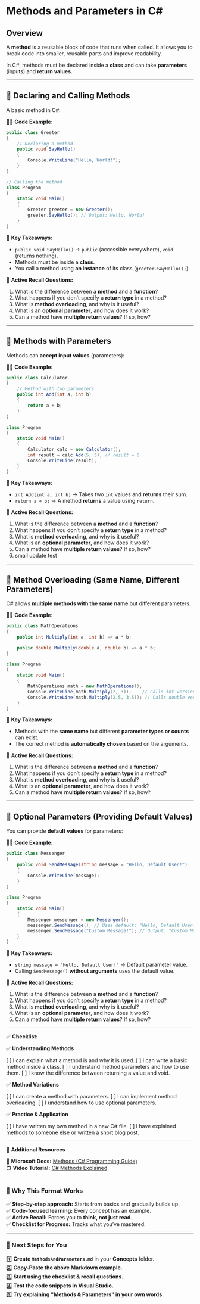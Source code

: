 # Methods and Parameters in C\#

## Overview

A **method** is a reusable block of code that runs when called. It allows you to break code into smaller, reusable parts and improve readability.

In C#, methods must be declared inside a **class** and can take **parameters** (inputs) and **return values**.

---

## 🔹 Declaring and Calling Methods

A basic method in C#:

👨‍💻 **Code Example:**
```csharp
public class Greeter
{
    // Declaring a method
    public void SayHello()
    {
        Console.WriteLine("Hello, World!");
    }
}

// Calling the method
class Program
{
    static void Main()
    {
        Greeter greeter = new Greeter();
        greeter.SayHello(); // Output: Hello, World!
    }
}
```

📌 **Key Takeaways:**
- `public void SayHello()` → `public` (accessible everywhere), `void` (returns nothing).
- Methods must be inside a **class**.
- You call a method using **an instance** of its class (`greeter.SayHello();`).

🔄 **Active Recall Questions:**
1. What is the difference between a **method** and a **function**?
2. What happens if you don’t specify a **return type** in a method?
3. What is **method overloading**, and why is it useful?
4. What is an **optional parameter**, and how does it work?
5. Can a method have **multiple return values**? If so, how?
---

## 🔹 Methods with Parameters

Methods can **accept input values** (parameters):

👨‍💻 **Code Example:**
```csharp
public class Calculator
{
    // Method with two parameters
    public int Add(int a, int b)
    {
        return a + b;
    }
}

class Program
{
    static void Main()
    {
        Calculator calc = new Calculator();
        int result = calc.Add(5, 3); // result = 8
        Console.WriteLine(result);
    }
}
```

📌 **Key Takeaways:**

- `int Add(int a, int b)` → Takes two `int` values and **returns** their sum.
- `return a + b;` → A method **returns** a value using `return`.

🔄 **Active Recall Questions:**
1. What is the difference between a **method** and a **function**?
2. What happens if you don’t specify a **return type** in a method?
3. What is **method overloading**, and why is it useful?
4. What is an **optional parameter**, and how does it work?
5. Can a method have **multiple return values**? If so, how?
6. small update test
---

## 🔹 Method Overloading (Same Name, Different Parameters)

C# allows **multiple methods with the same name** but different parameters.

👨‍💻 **Code Example:**
```csharp
public class MathOperations
{
    public int Multiply(int a, int b) => a * b;

    public double Multiply(double a, double b) => a * b;
}

class Program
{
    static void Main()
    {
        MathOperations math = new MathOperations();
        Console.WriteLine(math.Multiply(2, 3));    // Calls int version (6)
        Console.WriteLine(math.Multiply(2.5, 3.5)); // Calls double version (8.75)
    }
}
```

📌 **Key Takeaways:**
- Methods with the **same name** but different **parameter types or counts** can exist.
- The correct method is **automatically chosen** based on the arguments.

🔄 **Active Recall Questions:**
1. What is the difference between a **method** and a **function**?
2. What happens if you don’t specify a **return type** in a method?
3. What is **method overloading**, and why is it useful?
4. What is an **optional parameter**, and how does it work?
5. Can a method have **multiple return values**? If so, how?
---

## 🔹 Optional Parameters (Providing Default Values)

You can provide **default values** for parameters:

👨‍💻 **Code Example:**
```csharp
public class Messenger
{
    public void SendMessage(string message = "Hello, Default User!")
    {
        Console.WriteLine(message);
    }
}

class Program
{
    static void Main()
    {
        Messenger messenger = new Messenger();
        messenger.SendMessage(); // Uses default: "Hello, Default User!"
        messenger.SendMessage("Custom Message!"); // Output: "Custom Message!"
    }
}
```

📌 **Key Takeaways:**
- `string message = "Hello, Default User!"` → Default parameter value.
- Calling `SendMessage()` **without arguments** uses the default value.

🔄 **Active Recall Questions:**
1. What is the difference between a **method** and a **function**?
2. What happens if you don’t specify a **return type** in a method?
3. What is **method overloading**, and why is it useful?
4. What is an **optional parameter**, and how does it work?
5. Can a method have **multiple return values**? If so, how?

---

✅ **Checklist:**

✅ **Understanding Methods**

[ ] I can explain what a method is and why it is used.
[ ] I can write a basic method inside a class.
[ ] I understand method parameters and how to use them.
[ ] I know the difference between returning a value and void.

✅ **Method Variations**

[ ] I can create a method with parameters.
[ ] I can implement method overloading.
[ ] I understand how to use optional parameters.

✅ **Practice & Application**

[ ] I have written my own method in a new C# file.
[ ] I have explained methods to someone else or written a short blog post.

---

🔹 **Additional Resources**

📖 **Microsoft Docs:** [Methods (C# Programming Guide)](https://learn.microsoft.com/en-us/dotnet/csharp/programming-guide/classes-and-structs/methods)\
📺 **Video Tutorial:** [C# Methods Explained](https://www.youtube.com/watch?v=ldYcgPKEZC8)

```
```

### **🚀 Why This Format Works**
✅ **Step-by-step approach:** Starts from basics and gradually builds up.  
✅ **Code-focused learning:** Every concept has an example.  
✅ **Active Recall:** Forces you to **think, not just read**.  
✅ **Checklist for Progress:** Tracks what you’ve mastered.  

---

### **📌 Next Steps for You**
1️⃣ **Create `MethodsAndParameters.md`** in your **Concepts** folder.  
2️⃣ **Copy-Paste the above Markdown example.**  
3️⃣ **Start using the checklist & recall questions.**  
4️⃣ **Test the code snippets in Visual Studio.**  
5️⃣ **Try explaining "Methods & Parameters" in your own words.**  
